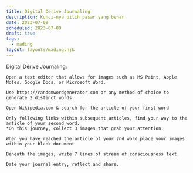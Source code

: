 ```yaml
---
title: Digital Derive Journaling
description: Kunci-nya pilih pasar yang benar
date: 2023-07-09
scheduled: 2023-07-09
draft: true
tags:
  - mading
layout: layouts/mading.njk
---
```


Digital Dérive Journaling:

    Open a text editor that allows for images such as MS Paint, Apple Notes, Google Docs, or Microsoft Word.

    Use https://randomwordgenerator.com or any method of choice to generate 2 distinct words.

    Open Wikipedia.com & search for the article of your first word

    Only following links within subsequent articles, find your way to the article of your second word.
    *On this journey, collect 3 images that grab your attention.

    When you have reached the article of your 2nd word place your images within your blank document

    Beneath the images, write 7 lines of stream of consciousness text.

    Date your journal entry, reflect and share.
